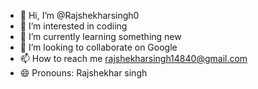 - 👋 Hi, I’m @Rajshekharsingh0
- 👀 I’m interested in codiing
- 🌱 I’m currently learning something new
- 💞️ I’m looking to collaborate on Google
- 📫 How to reach me rajshekharsingh14840@gmail.com
- 😄 Pronouns: Rajshekhar singh


<!---
Rajshekharsingh0/Rajshekharsingh0 is a ✨ special ✨ repository because its `README.md` (this file) appears on your GitHub profile.
You can click the Preview link to take a look at your changes.
--->
